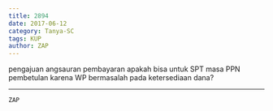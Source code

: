 ```yaml
---
title: 2894
date: 2017-06-12
category: Tanya-SC
tags: KUP
author: ZAP
---
```


pengajuan angsauran pembayaran apakah bisa untuk SPT masa PPN pembetulan karena WP bermasalah pada ketersediaan dana?

---



`ZAP`
